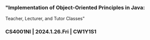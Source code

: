 ### "Implementation of Object-Oriented Principles in Java:

Teacher, Lecturer, and Tutor Classes"

### CS4001NI | 2024.1.26.Fri | CW1Y1S1

